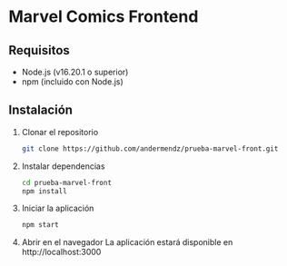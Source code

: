 # Marvel Comics Frontend

## Requisitos
- Node.js (v16.20.1 o superior)
- npm (incluido con Node.js)

## Instalación
1. Clonar el repositorio
    ```bash
    git clone https://github.com/andermendz/prueba-marvel-front.git
    ```

2. Instalar dependencias
    ```bash
    cd prueba-marvel-front
    npm install
    ```

3. Iniciar la aplicación
    ```bash
    npm start
    ```

4. Abrir en el navegador
    La aplicación estará disponible en http://localhost:3000
